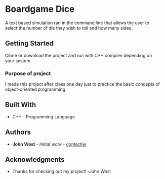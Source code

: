 # Boardgame Dice

A text based simulation ran in the command line that allows the user to select the number of die they wish to roll and how many sides.

## Getting Started

Clone or download the project and run with C++ compiler depending on your system.

### Purpose of project

I made this project after class one day just to practice the basic concepts of object-oriented programming.

## Built With

* C++ - Programming Language

## Authors

* **John West** - *Initial work* - [contactjw](https://github.com/contactjw)

## Acknowledgments

* Thanks for checking out my project! -John West
